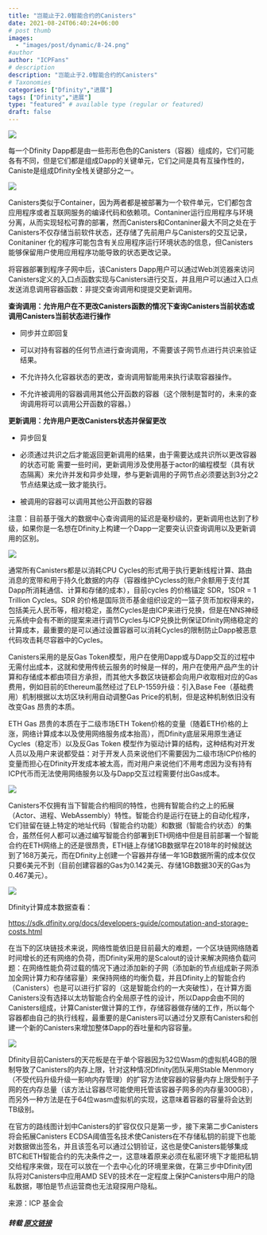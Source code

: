 ```yaml
---
title: "岂能止于2.0智能合约的Canisters"
date: 2021-08-24T06:40:24+06:00
# post thumb
images:
  - "images/post/dynamic/8-24.png"
#author
author: "ICPFans"
# description
description: "岂能止于2.0智能合约的Canisters"
# Taxonomies
categories: ["Dfinity","进展"]
tags: ["Dfinity","进展"]
type: "featured" # available type (regular or featured)
draft: false
---
```


![](https://mmbiz.qpic.cn/mmbiz_jpg/pTd1PaaakaRnD6uxqRvHnazfvAEB90JUs1EvGKJtor8RV0bjicFNHRnamtvvjVfbnsQjvnO6ZElFXQG7XChjdag/640?wx_fmt=jpeg)

每一个Dfinity Dapp都是由一些形形色色的Canisters（容器）组成的，它们可能各有不同，但是它们都是组成Dapp的关键单元，它们之间是具有互操作性的，Caniste是组成Dfinity全栈关键部分之一。



![](https://mmbiz.qpic.cn/mmbiz_png/pTd1PaaakaRnD6uxqRvHnazfvAEB90JU1dewUiaZDPKdGucz8JDO9ViaGVT3zdbnteiaX5G2vcvvNzXb3V64OicUibA/640?wx_fmt=png)

 

Canisters类似于Container，因为两者都是被部署为一个软件单元，它们都包含应用程序或者互联网服务的编译代码和依赖项。Contaniner运行应用程序与环境分离，从而实现轻松可靠的部署，然而Canisters和Contaniner最大不同之处在于Canisters不仅存储当前软件状态，还存储了先前用户与Canisters的交互记录，Conitaniner 化的程序可能包含有关应用程序运行环境状态的信息，但Canisters能够保留用户使用应用程序功能导致的状态更改记录。


将容器部署到程序子网中后，该Canisters Dapp用户可以通过Web浏览器来访问Canisters定义的入口点函数实现与Canisters进行交互，并且用户可以通过入口点发送消息调用容器函数：非提交查询调用和提提交更新调用。



**查询调用：允许用户在不更改Canisters函数的情况下查询Canisters当前状态或调用Canisters当前状态进行操作**



- 同步并立即回复

- 可以对持有容器的任何节点进行查询调用，不需要该子网节点进行共识来验证结果。

- 不允许持久化容器状态的更改，查询调用智能用来执行读取容器操作。

- 不允许被调用的容器调用其他公开函数的容器（这个限制是暂时的，未来的查询调用将可以调用公开函数的容器。）

 

**更新调用：允许用户更改Canisters状态并保留更改**



- 异步回复

- 必须通过共识之后才能返回更新调用的结果，由于需要达成共识所以更改容器的状态可能 需要一些时间，更新调用涉及使用基于actor的编程模型（具有状态隔离）来允许并发和异步处理，参与更新调用的子网节点必须要达到3分之2节点结果达成一致才能执行。

- 被调用的容器可以调用其他公开函数的容器

 

注意：目前基于强大的数据中心查询调用的延迟是毫秒级的，更新调用也达到了秒级，如果你是一名想在Dfinity上构建一个Dapp一定要突认识查询调用以及更新调用的区别。



![](https://mmbiz.qpic.cn/mmbiz_png/pTd1PaaakaRnD6uxqRvHnazfvAEB90JUzDh2Xh1029MhWdIicIaVZj1Wb1ASyibK6CaN3mzQdGCY4q2ub1fG2TKg/640?wx_fmt=png)



通常所有Canisters都是以消耗CPU Cycles的形式用于执行更新线程计算、路由消息的宽带和用于持久化数据的内存（容器维护Cycless的账户余额用于支付其Dapp所消耗通信、计算和存储的成本），目前cycles 的价格锚定 SDR，1SDR = 1 Trillion Cycles。SDR 的价格是国际货币基金组织设定的一篮子货币加权得来的，包括美元人民币等，相对稳定，虽然Cycles是由ICP来进行兑换，但是在NNS神经元系统中会有不断的提案来进行调节Cycles与ICP兑换比例保证Dfinity网络稳定的计算成本，最重要的是可以通过设置容器可以消耗Cycles的限制防止Dapp被恶意代码攻击耗尽容器中的Cycles。 



Canisters采用的是反Gas Token模型，用户在使用Dapp或与Dapp交互的过程中无需付出成本，这就和使用传统云服务的时候是一样的，用户在使用产品产生的计算和存储成本都由项目方承担，而其他大多数区块链都会向用户收取相对应的Gas费用，例如目前的Ethereum虽然经过了ELP-1559升级：引入Base Fee（基础费用）机制根据以太坊区块利用自动调整Gas Price的机制，但是这种机制依旧没有改变Gas 昂贵的本质。



ETH Gas 昂贵的本质在于二级市场ETH Token价格的变量（随着ETH价格的上涨，网络计算成本以及使用网络服务成本抬高），而Dfinity底层采用原生通证Cycles（稳定币）以及反Gas Token 模型作为驱动计算的结构，这种结构对开发人员以及用户来说都受益：对于开发人员来说他们不需要因为二级市场ICP价格的变量而担心在Dfinity开发成本被太高，而对用户来说他们不用考虑因为没有持有ICP代币而无法使用网络服务以及与Dapp交互过程需要付出Gas成本。



![](https://mmbiz.qpic.cn/mmbiz_png/pTd1PaaakaRnD6uxqRvHnazfvAEB90JU8LYlzXJoDLxTcY5VBsI4SEwiaE5PzkP8hMDTeZV6KoLiaia9JUBTecSRA/640?wx_fmt=png)



Canisters不仅拥有当下智能合约相同的特性，也拥有智能合约之上的拓展（Actor、进程、WebAssembly）特性。智能合约是运行在链上的自动化程序，它们驻留在链上特定的地址代码（智能合约功能）和数据（智能合约状态）的集合，虽然任何人都可以通过编写智能合约部署到ETH网络中但是目前部署一个智能合约在ETH网络上的还是很昂贵，ETH链上存储1GB数据早在2018年的时候就达到了168万美元，而在Dfinity上创建一个容器并存储一年1GB数据所需的成本仅仅只要6美元不到（目前创建容器的Gas为0.142美元、存储1GB数据30天的Gas为0.467美元）。



![](https://mmbiz.qpic.cn/mmbiz_png/pTd1PaaakaRnD6uxqRvHnazfvAEB90JUicMn78IgfSwI6bgGNhhBorAI6bCabY7LAB8aaFNx2GhrdhLHic9Ahu5Q/640?wx_fmt=png)



Dfinity计算成本数据查看：

https://sdk.dfinity.org/docs/developers-guide/computation-and-storage-costs.html



在当下的区块链技术来说，网络性能依旧是目前最大的难题，一个区块链网络随着时间增长的还有网络的负荷，而Dfinity采用的是Scalout的设计来解决网络负载问题：在网络性能负荷过载的情况下通过添加新的子网（添加新的节点组成新子网添加全网计算力和存储容量）来保持网络的均衡负载，并且Dfinity上的智能合约（Canisters）也是可以进行扩容的（这是智能合约的一大突破性），在计算方面Canisters没有选择以太坊智能合约全局原子性的设计，所以Dapp会由不同的Canisters组成，计算Canister做计算的工作，存储容器做存储的工作，所以每个容器都由自己的执行线程，最重要的是Canisters可以通过分叉原有Canisters和创建一个新的Canisters来增加整体Dapp的吞吐量和内容容量。



![](https://mmbiz.qpic.cn/mmbiz_png/pTd1PaaakaRnD6uxqRvHnazfvAEB90JUZtlfMaCfk2Xnc8kMMQkZVRXj861l07BELfn5UUAXFVfB51CYGWO2qw/640?wx_fmt=png)

 

Dfinity目前Canisters的天花板是在于单个容器因为32位Wasm的虚拟机4GB的限制导致了Canisters的内存上限，针对这种情况Dfinity团队采用Stable Menmory（不受代码升级升级一影响内存管理）的扩容方法使容器的容量内存上限受制于子网的在内存总量（该方法让容器尽可能使用托管该容器子网多的内存量300GB），而另外一种方法是在于64位wasm虚拟机的实现，这意味着容器的容量将会达到TB级别。



在官方的路线图计划中Canisters的扩容仅仅只是第一步，接下来第二步Canisters将会拓展Canisters ECDSA阈值签名技术使Canisters在不存储私钥的前提下也能对数据做出签名，并且该签名可以通过公钥验证，这也是使Canisters能够集成BTC和ETH智能合约的先决条件之一，这意味着原来必须在私密环境下才能把私钥交给程序来做，现在可以放在一个去中心化的环境里来做，在第三步中Dfinity团队将对Canisters中应用AMD SEV的技术在一定程度上保护Canisters中用户的隐私数据，哪怕是节点运营商也无法窥探用户隐私。



来源：ICP 基金会
##### 转载 [原文链接](https://mp.weixin.qq.com/s/AoQydEgwESUWltDitenh4A)